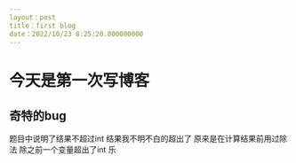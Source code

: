 ```yaml
---
layout：post
title：first blog
date：2022/10/23 8:25:20.000000000
---
```

# **今天是第一次写博客** #
## 奇特的bug ##
题目中说明了结果不超过int
结果我不明不白的超出了
原来是在计算结果前用过除法
除之前一个变量超出了int
乐
